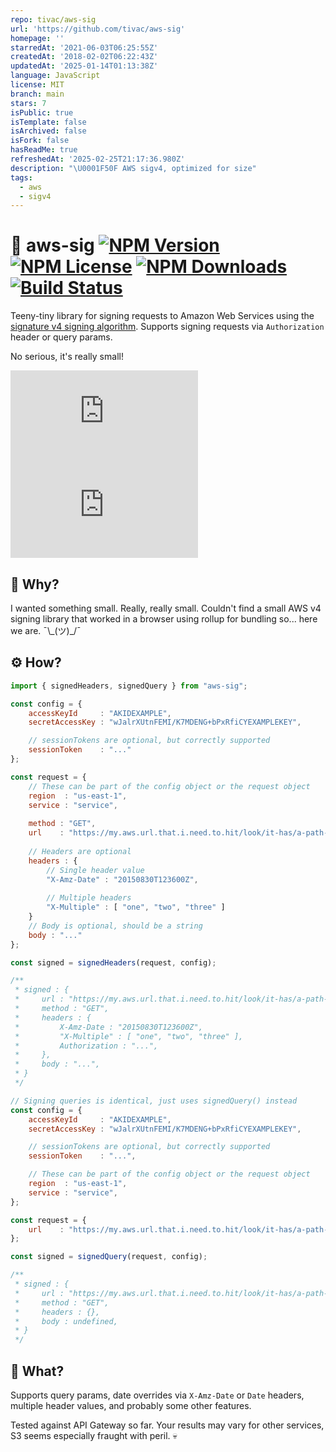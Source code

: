 ```yaml
---
repo: tivac/aws-sig
url: 'https://github.com/tivac/aws-sig'
homepage: ''
starredAt: '2021-06-03T06:25:55Z'
createdAt: '2018-02-02T06:22:43Z'
updatedAt: '2025-01-14T01:13:38Z'
language: JavaScript
license: MIT
branch: main
stars: 7
isPublic: true
isTemplate: false
isArchived: false
isFork: false
hasReadMe: true
refreshedAt: '2025-02-25T21:17:36.980Z'
description: "\U0001F50F AWS sigv4, optimized for size"
tags:
  - aws
  - sigv4
---
```


# 🔏 aws-sig [![NPM Version](https://img.shields.io/npm/v/aws-sig.svg)](https://www.npmjs.com/package/aws-sig) [![NPM License](https://img.shields.io/npm/l/aws-sig.svg)](https://www.npmjs.com/package/aws-sig) [![NPM Downloads](https://img.shields.io/npm/dm/aws-sig.svg)](https://www.npmjs.com/package/aws-sig) [![Build Status](https://img.shields.io/endpoint.svg?url=https%3A%2F%2Factions-badge.atrox.dev%2Ftivac%2Faws-sig%2Fbadge%3Fref%3Dmain&style=flat)](https://actions-badge.atrox.dev/tivac/aws-sig/goto?ref=main)

Teeny-tiny library for signing requests to Amazon Web Services using the [signature v4 signing algorithm](https://docs.aws.amazon.com/general/latest/gr/signature-version-4.html). Supports signing requests via `Authorization` header or query params.

No serious, it's really small!

![Bundle Size](http://img.badgesize.io/tivac/aws-sig/main/dist/aws-sig.umd.js?color=blue) ![Gzipped Bundle Size](http://img.badgesize.io/tivac/aws-sig/main/dist/aws-sig.umd.js?compression=gzip&color=blue&max=5000&softmax=4000)

## 🙋 Why?

I wanted something small. Really, really small. Couldn't find a small AWS v4 signing library that worked in a browser using rollup for bundling so... here we are. ¯\\_(ツ)\_/¯

## ⚙️ How?

```js
import { signedHeaders, signedQuery } from "aws-sig";

const config = {
    accessKeyId     : "AKIDEXAMPLE",
    secretAccessKey : "wJalrXUtnFEMI/K7MDENG+bPxRfiCYEXAMPLEKEY",

    // sessionTokens are optional, but correctly supported
    sessionToken    : "..."
};

const request = {
    // These can be part of the config object or the request object
    region  : "us-east-1",
    service : "service",
    
    method : "GET",
    url    : "https://my.aws.url.that.i.need.to.hit/look/it-has/a-path-in-it-as-well",
    
    // Headers are optional
    headers : {
        // Single header value
        "X-Amz-Date" : "20150830T123600Z",
        
        // Multiple headers
        "X-Multiple" : [ "one", "two", "three" ]
    }
    // Body is optional, should be a string
    body : "..."
};

const signed = signedHeaders(request, config);

/**
 * signed : {
 *     url : "https://my.aws.url.that.i.need.to.hit/look/it-has/a-path-in-it-as-well"
 *     method : "GET",
 *     headers : {
 *         X-Amz-Date : "20150830T123600Z",
 *         "X-Multiple" : [ "one", "two", "three" ],
 *         Authorization : "...",
 *     },
 *     body : "...",
 * }
 */

// Signing queries is identical, just uses signedQuery() instead
const config = {
    accessKeyId     : "AKIDEXAMPLE",
    secretAccessKey : "wJalrXUtnFEMI/K7MDENG+bPxRfiCYEXAMPLEKEY",

    // sessionTokens are optional, but correctly supported
    sessionToken    : "...",

    // These can be part of the config object or the request object
    region  : "us-east-1",
    service : "service",
};

const request = {
    url    : "https://my.aws.url.that.i.need.to.hit/look/it-has/a-path-in-it-as-well",
};

const signed = signedQuery(request, config);

/**
 * signed : {
 *     url : "https://my.aws.url.that.i.need.to.hit/look/it-has/a-path-in-it-as-well?X-Amz-Algorithm=...&X-Amz-Credential=..."
 *     method : "GET",
 *     headers : {},
 *     body : undefined,
 * }
 */
```

## 🛁 What?

Supports query params, date overrides via `X-Amz-Date` or `Date` headers, multiple header values, and probably some other features.

Tested against API Gateway so far. Your results may vary for other services, S3 seems especially fraught with peril. 💀
